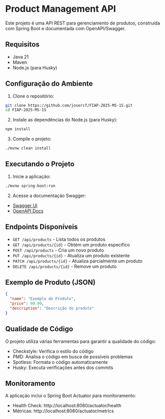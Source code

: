 # Product Management API

Este projeto é uma API REST para gerenciamento de produtos, construída com Spring Boot e documentada com OpenAPI/Swagger.

## Requisitos

- Java 21
- Maven
- Node.js (para Husky)

## Configuração do Ambiente

1. Clone o repositório:
```bash
git clone https://github.com/josercf/FIAP-2025-MS-1S.git
cd FIAP-2025-MS-1S
```

2. Instale as dependências do Node.js (para Husky):
```bash
npm install
```

3. Compile o projeto:
```bash
./mvnw clean install
```

## Executando o Projeto

1. Inicie a aplicação:
```bash
./mvnw spring-boot:run
```

2. Acesse a documentação Swagger:
- [Swagger UI](http://localhost:8080/swagger-ui.html)
- [OpenAPI Docs](http://localhost:8080/api-docs)

## Endpoints Disponíveis

- `GET /api/products` - Lista todos os produtos
- `GET /api/products/{id}` - Obtém um produto específico
- `POST /api/products` - Cria um novo produto
- `PUT /api/products/{id}` - Atualiza um produto existente
- `PATCH /api/products/{id}` - Atualiza parcialmente um produto
- `DELETE /api/products/{id}` - Remove um produto

## Exemplo de Produto (JSON)

```json
{
  "name": "Exemplo de Produto",
  "price": 99.99,
  "description": "Descrição do produto"
}
```

## Qualidade de Código

O projeto utiliza várias ferramentas para garantir a qualidade do código:

- Checkstyle: Verifica o estilo do código
- PMD: Analisa o código em busca de possíveis problemas
- Spotless: Formata o código automaticamente
- Husky: Executa verificações antes dos commits

## Monitoramento

A aplicação inclui o Spring Boot Actuator para monitoramento:
- Health Check: http://localhost:8080/actuator/health
- Métricas: http://localhost:8080/actuator/metrics